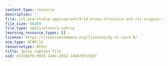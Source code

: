 ```yaml
---
content_type: resource
description: ''
file: /ol-ocw-studio-app/courses/9-14-brain-structure-and-its-origins-spring-2014/e57e0ef80928144e285214d878fc558f_555128.srt
file_size: 66269
file_type: application/x-subrip
learning_resource_types: []
license: https://creativecommons.org/licenses/by-nc-sa/4.0/
ocw_type: OCWFile
resourcetype: Other
title: 3play caption file
uid: e57e0ef8-0928-144e-2852-14d878fc558f
---
```

